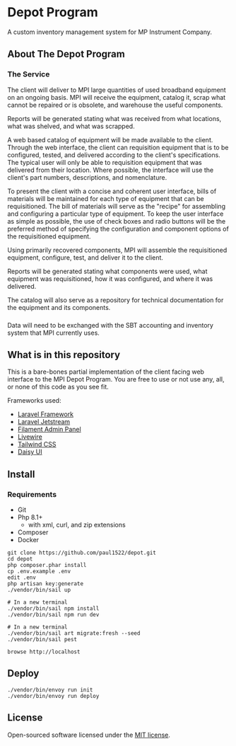 # Depot Program

A custom inventory management system for MP Instrument Company.

## About The Depot Program

### The Service

The client will deliver to MPI large quantities of used broadband equipment on an ongoing basis. MPI will 
receive the equipment, catalog it, scrap what cannot be repaired or is obsolete, and warehouse the useful components.

Reports will be generated stating what was received from what locations, what was shelved, and what was scrapped.

A web based catalog of equipment will be made available to the client. Through the web interface, the client can 
requisition equipment that is to be configured, tested, and delivered according to the client's specifications. The 
typical user will only be able to requisition equipment that was delivered from their location. Where possible, the 
interface will use the client's part numbers, descriptions, and nomenclature.

To present the client with a concise and coherent user interface, bills of materials will be maintained for each type 
of equipment that can be requisitioned. The bill of materials will serve as the "recipe" for assembling and configuring 
a particular type of equipment. To keep the user interface as simple as possible, the use of check boxes and radio 
buttons will be the preferred method of specifying the configuration and component options of the requisitioned 
equipment.

Using primarily recovered components, MPI will assemble the requisitioned equipment, configure, test, and deliver it to 
the client.

Reports will be generated stating what components were used, what equipment was requisitioned, how it was configured, 
and where it was delivered.

The catalog will also serve as a repository for technical documentation for the equipment and its components.

###


###

Data will need to be exchanged with the SBT accounting and inventory system that MPI currently uses.

## What is in this repository

This is a bare-bones partial implementation of the client facing web interface to the MPI Depot Program. You are free 
to use or not use any, all, or none of this code as you see fit.

Frameworks used:
  - [Laravel Framework](https://laravel.com/)
  - [Laravel Jetstream](https://jetstream.laravel.com/)
  - [Filament Admin Panel](https://filamentphp.com/)
  - [Livewire](https://laravel-livewire.com/)
  - [Tailwind CSS](https://tailwindcss.com/)
  - [Daisy UI](https://daisyui.com/)

## Install

### Requirements

  - Git
  - Php 8.1+
    - with xml, curl, and zip extensions  
  - Composer
  - Docker

```
git clone https://github.com/paul1522/depot.git
cd depot
php composer.phar install
cp .env.example .env
edit .env
php artisan key:generate
./vendor/bin/sail up

# In a new terminal
./vendor/bin/sail npm install
./vendor/bin/sail npm run dev

# In a new terminal
./vendor/bin/sail art migrate:fresh --seed
./vendor/bin/sail pest

browse http://localhost
```

## Deploy

```
./vendor/bin/envoy run init
./vendor/bin/envoy run deploy
```

## License

Open-sourced software licensed under the [MIT license](https://opensource.org/licenses/MIT).
